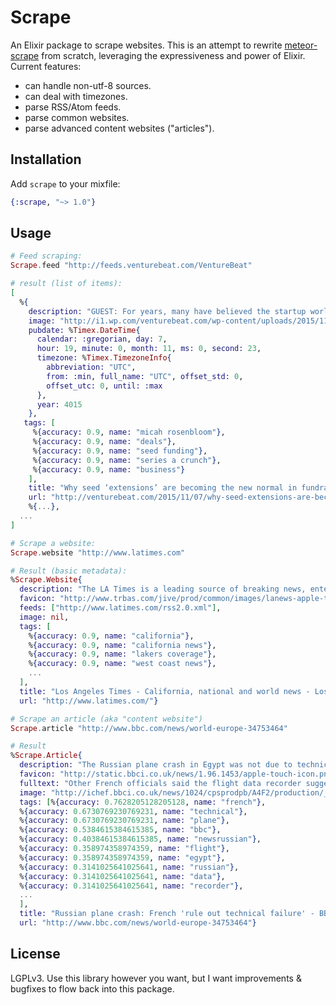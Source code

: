 # Scrape

An Elixir package to scrape websites. This is an attempt to rewrite
[meteor-scrape](https://github.com/Anonyfox/meteor-scrape) from scratch,
leveraging the expressiveness and power of Elixir. Current features:

- can handle non-utf-8 sources.
- can deal with timezones.
- parse RSS/Atom feeds.
- parse common websites.
- parse advanced content websites ("articles").

## Installation

Add `scrape` to your mixfile:

````Elixir
{:scrape, "~> 1.0"}
````

## Usage

````Elixir
# Feed scraping:
Scrape.feed "http://feeds.venturebeat.com/VentureBeat"

# result (list of items):
[
  %{
    description: "GUEST: For years, many have believed the startup world would be doomed by the “Series A Crunch,” the natural result of an explosion of seed funding paired with an increasingly high bar required to earn a Series A. Industry observers believed we’d be witnessing a train wreck of epic proportions as companies died off. But the […]",
    image: "http://i1.wp.com/venturebeat.com/wp-content/uploads/2015/11/seed-extensions.jpg?resize=160%2C140",
    pubdate: %Timex.DateTime{
      calendar: :gregorian, day: 7,
      hour: 19, minute: 0, month: 11, ms: 0, second: 23,
      timezone: %Timex.TimezoneInfo{
        abbreviation: "UTC",
        from: :min, full_name: "UTC", offset_std: 0,
        offset_utc: 0, until: :max
      },
      year: 4015
    },
   tags: [
     %{accuracy: 0.9, name: "micah rosenbloom"},
     %{accuracy: 0.9, name: "deals"},
     %{accuracy: 0.9, name: "seed funding"},
     %{accuracy: 0.9, name: "series a crunch"},
     %{accuracy: 0.9, name: "business"}
    ],
    title: "Why seed ‘extensions’ are becoming the new normal in fundraising",
    url: "http://venturebeat.com/2015/11/07/why-seed-extensions-are-becoming-the-new-normal-in-fundraising/"},
    %{...},
  ...
]
````

````Elixir
# Scrape a website:
Scrape.website "http://www.latimes.com"

# Result (basic metadata):
%Scrape.Website{
  description: "The LA Times is a leading source of breaking news, entertainment, sports, politics, and more for Southern California and the world.",
  favicon: "http://www.trbas.com/jive/prod/common/images/lanews-apple-touch-icon.1q2w3_9ffdb679907f116af126c65ff1edb27a.png",
  feeds: ["http://www.latimes.com/rss2.0.xml"],
  image: nil,
  tags: [
    %{accuracy: 0.9, name: "california"},
    %{accuracy: 0.9, name: "california news"},
    %{accuracy: 0.9, name: "lakers coverage"},
    %{accuracy: 0.9, name: "west coast news"},
    ...
  ],
  title: "Los Angeles Times - California, national and world news - Los Angeles Times",
  url: "http://www.latimes.com/"}
````

````Elixir
# Scrape an article (aka "content website")
Scrape.article "http://www.bbc.com/news/world-europe-34753464"

# Result
%Scrape.Article{
  description: "The Russian plane crash in Egypt was not due to technical failures, say French aviation officials, adding that the flight data recorder suggests a \"violent, sudden\" explosion.",
  favicon: "http://static.bbci.co.uk/news/1.96.1453/apple-touch-icon.png",
  fulltext: "Other French officials said the flight data recorder suggested a \"violent, sudden\" explosion caused the crash, killing all 224 people on board.\n\nThe Metrojet Airbus A321 was flying [...shortened...]",
  image: "http://ichef.bbci.co.uk/news/1024/cpsprodpb/A4F2/production/_86562224_86562223.jpg",
  tags: [%{accuracy: 0.7628205128205128, name: "french"},
  %{accuracy: 0.6730769230769231, name: "technical"},
  %{accuracy: 0.6730769230769231, name: "plane"},
  %{accuracy: 0.5384615384615385, name: "bbc"},
  %{accuracy: 0.40384615384615385, name: "newsrussian"},
  %{accuracy: 0.358974358974359, name: "flight"},
  %{accuracy: 0.358974358974359, name: "egypt"},
  %{accuracy: 0.3141025641025641, name: "russian"},
  %{accuracy: 0.3141025641025641, name: "data"},
  %{accuracy: 0.3141025641025641, name: "recorder"},
  ...
  ],
  title: "Russian plane crash: French 'rule out technical failure' - BBC News",
  url: "http://www.bbc.com/news/world-europe-34753464"}
````

## License

LGPLv3. Use this library however you want, but I want improvements & bugfixes
to flow back into this package.
